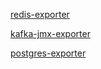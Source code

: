 [redis-exporter](https://github.com/oliver006/redis_exporter)

[kafka-jmx-exporter](https://github.com/prometheus/jmx_exporter)

[postgres-exporter](https://github.com/wrouesnel/postgres_exporter)
